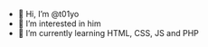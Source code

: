 - 👋 Hi, I’m @t01yo
- 👀 I’m interested in him
- 🌱 I’m currently learning HTML, CSS, JS and PHP
<!---
t01yo/t01yo is a ✨ special ✨ repository because its `README.md` (this file) appears on your GitHub profile.
You can click the Preview link to take a look at your changes.
--->
